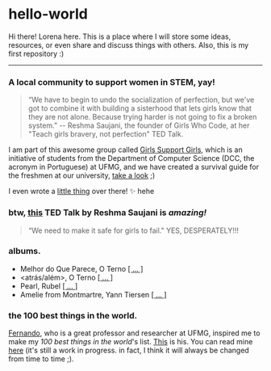 # hello-world
Hi there! Lorena here. This is a place where I will store some ideas, resources, or even share and discuss things with others. Also, this is my first repository :)

 - - - -

### A local community to support women in STEM, yay!

> “We have to begin to undo the socialization of perfection, but we've got to combine it with building a sisterhood that lets girls know that they are not alone. Because trying harder is not going to fix a broken system.” -- Reshma Saujani, the founder of Girls Who Code, at her "Teach girls bravery, not perfection" TED Talk.

I am part of this awesome group called [Girls Support Girls](https://github.com/girls-support-girls), which is an initiative of students from the Department of Computer Science (DCC, the acronym in Portuguese) at UFMG, and we have created a survival guide for the freshmen at our university, [take a look](https://github.com/girls-support-girls/survival-guide/wiki) ;)

I even wrote a [little thing](https://github.com/girls-support-girls/survival-guide/wiki/Caso-voc%C3%AA-esteja-entrando-em-p%C3%A2nico) over there! :sparkles: hehe

### btw, [this](https://www.ted.com/talks/reshma_saujani_teach_girls_bravery_not_perfection?utm_campaign=tedspread&utm_medium=referral&utm_source=tedcomshare) TED Talk by Reshma Saujani is ___amazing!___

> “We need to make it safe for girls to fail." YES, DESPERATELY!!!

### albums.

* Melhor do Que Parece, O Terno [[ ... ]](https://open.spotify.com/album/7nf6cMzbnj1BqhY5VBwT16)
* <atrás/além>, O Terno [[ ... ]](https://open.spotify.com/album/5RHNy7sIVDOcLTsz4OeiwL)
* Pearl, Rubel [[ ... ]](https://open.spotify.com/album/25fli8PlxpP10WpirvDpMT)
* Amelie from Montmartre, Yann Tiersen [[ ... ]](https://open.spotify.com/album/3QMOVTfwazGKLvyLq41pyV)

### the 100 best things in the world.

[Fernando](https://homepages.dcc.ufmg.br/~fernando/), who is a great professor and researcher at UFMG, inspired me to make my _100 best things in the world_'s list. [This](https://homepages.dcc.ufmg.br/~fernando/classes/dcc024/ementa/pofs/100coisas.html) is his. You can read mine [here](https://github.com/lorenaleao/hello-world/blob/master/as100melhorescoisasdomundo.md) (it's still a work in progress. in fact, I think it will always be changed from time to time ;). 
